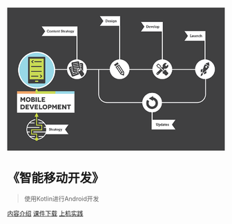 <!-- _coverpage.md -->

![logo](mad.gif)

# 《智能移动开发》

> 使用Kotlin进行Android开发

[内容介绍](#内容介绍)
[课件下载](https://github.com/walkman617/AndroidDevKotlin)
[上机实践](https://g.co/android/student)
